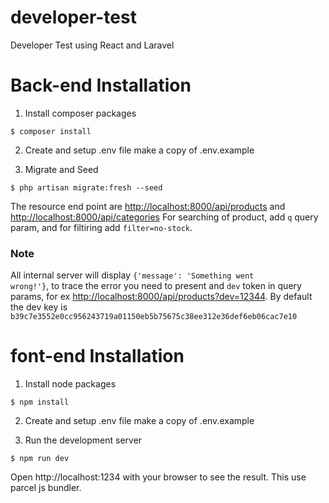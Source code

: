 # developer-test
Developer Test using React and Laravel

# Back-end Installation

1. Install composer packages

```
$ composer install
```

2. Create and setup .env file
make a copy of .env.example

3. Migrate and Seed

```
$ php artisan migrate:fresh --seed
```
The resource end point are <http://localhost:8000/api/products> and <http://localhost:8000/api/categories>
For searching of product, add <code>q</code> query param, and for filtiring add <code>filter=no-stock</code>.


### Note ###
All internal server will display <code>{'message': 'Something went wrong!'}</code>, to trace the error you need to present and <code>dev</code> token in query params, 
for ex <http://localhost:8000/api/products?dev=12344>. By default the dev key is <code>b39c7e3552e0cc956243719a01150eb5b75675c38ee312e36def6eb06cac7e10</code>

# font-end Installation

1. Install node packages

```
$ npm install
```

2. Create and setup .env file
make a copy of .env.example

3. Run the development server

```
$ npm run dev
```
Open http://localhost:1234 with your browser to see the result.
This use parcel js bundler.
